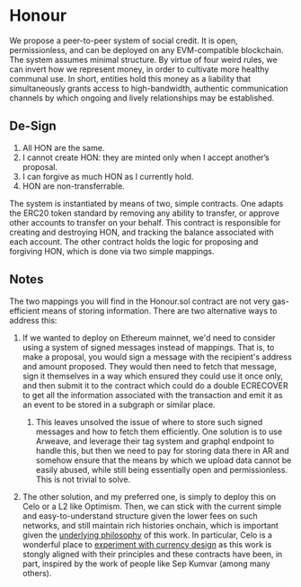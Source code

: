 # Honour

We propose a peer-to-peer system of social credit. It is open, permissionless, and can be deployed on any EVM-compatible blockchain. The system assumes minimal structure. By virtue of four weird rules, we can invert how we represent money, in order to cultivate more healthy communal use. In short, entities hold this money as a liability that simultaneously grants access to high-bandwidth, authentic communication channels by which ongoing and lively relationships may be established.

## De-Sign

1. All HON are the same.
2. I cannot create HON: they are minted only when I accept another’s proposal.
3. I can forgive as much HON as I currently hold.
4. HON are non-transferrable.

The system is instantiated by means of two, simple contracts. One adapts the ERC20 token standard by removing any ability to transfer, or approve other accounts to transfer on your behalf. This contract is responsible for creating and destroying HON, and tracking the balance associated with each account. The other contract holds the logic for proposing and forgiving HON, which is done via two simple mappings.


## Notes

The two mappings you will find in the Honour.sol contract are not very gas-efficient means of storing information. There are two alternative ways to address this:

1. If we wanted to deploy on Ethereum mainnet, we'd need to consider using a system of signed messages instead of mappings. That is, to make a proposal, you would sign a message with the recipient's address and amount proposed. They would then need to fetch that message, sign it themselves in a way which ensured they could use it once only, and then submit it to the contract which could do a double ECRECOVER to get all the information associated with the transaction and emit it as an event to be stored in a subgraph or similar place. 
    1. This leaves unsolved the issue of where to store such signed messages and how to fetch them efficiently. One solution is to use Arweave, and leverage their tag system and graphql endpoint to handle this, but then we need to pay for storing data there in AR and somehow ensure that the means by which we upload data cannot be easily abused, while still being essentially open and permissionless. This is not trivial to solve.

2. The other solution, and my preferred one, is simply to deploy this on Celo or a L2 like Optimism. Then, we can stick with the current simple and easy-to-understand structure given the lower fees on such networks, and still maintain rich histories onchain, which is important given the [underlying philosophy](https://docs.google.com/document/d/1mdWJhBFrGx0OBJbx5fceLZSEI1zvkVuJhQwgVhpxOas/edit?usp=sharing) of this work. In particular, Celo is a wonderful place to [experiment with currency design](https://www.youtube.com/watch?v=kKggE5OvyhE) as this work is stongly aligned with their principles and these contracts have been, in part, inspired by the work of people like Sep Kumvar (among many others).
